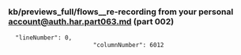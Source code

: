 ### kb/previews_full/flows__re-recording from your personal account@auth.har.part063.md (part 002)

```md
  "lineNumber": 0,
                        "columnNumber": 6012
              
```

```
